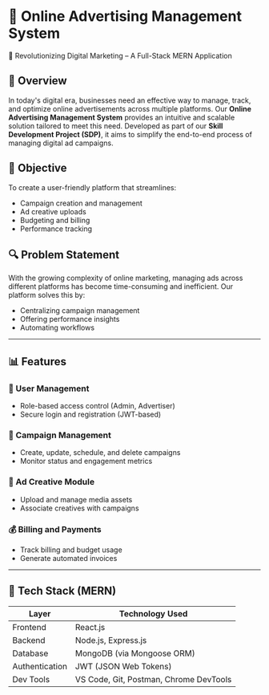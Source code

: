 # 🧠 Online Advertising Management System

🚀 Revolutionizing Digital Marketing – A Full-Stack MERN Application

## 📌 Overview

In today's digital era, businesses need an effective way to manage, track, and optimize online advertisements across multiple platforms. Our **Online Advertising Management System** provides an intuitive and scalable solution tailored to meet this need. Developed as part of our **Skill Development Project (SDP)**, it aims to simplify the end-to-end process of managing digital ad campaigns.

## 🎯 Objective

To create a user-friendly platform that streamlines:
- Campaign creation and management
- Ad creative uploads
- Budgeting and billing
- Performance tracking

## 🔍 Problem Statement

With the growing complexity of online marketing, managing ads across different platforms has become time-consuming and inefficient. Our platform solves this by:
- Centralizing campaign management
- Offering performance insights
- Automating workflows

---

## 📊 Features

### 👤 User Management
- Role-based access control (Admin, Advertiser)
- Secure login and registration (JWT-based)

### 📢 Campaign Management
- Create, update, schedule, and delete campaigns
- Monitor status and engagement metrics

### 🎨 Ad Creative Module
- Upload and manage media assets
- Associate creatives with campaigns

### 💰 Billing and Payments
- Track billing and budget usage
- Generate automated invoices

---

## 🧱 Tech Stack (MERN)

| Layer       | Technology Used                       |
|-------------|----------------------------------------|
| Frontend    | React.js   |
| Backend     | Node.js, Express.js                   |
| Database    | MongoDB (via Mongoose ORM)            |
| Authentication | JWT (JSON Web Tokens)             |
| Dev Tools   | VS Code, Git, Postman, Chrome DevTools |


